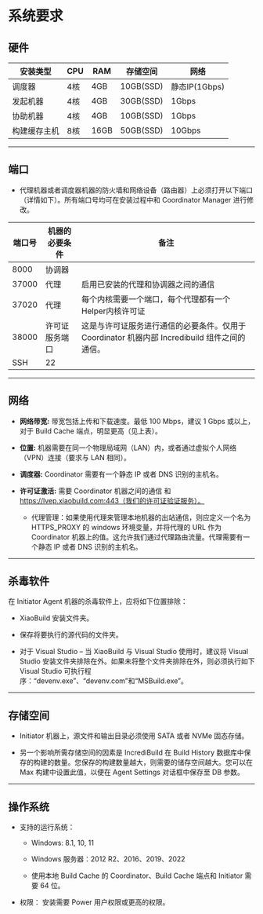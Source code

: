 # 系统要求 #

## 硬件 ##

| **安装类型**   | **CPU** | **RAM**  | **存储空间**   | **网络** |
| ------------  | --- | ---- | --------- | -------------- |
| 调度器         | 4核 | 4GB  | 10GB(SSD) | 静态IP(1Gbps)  |
| 发起机器       | 4核 | 4GB  | 30GB(SSD) | 1Gbps          |
| 协助机器       | 4核 | 4GB  | 10GB(SSD) | 1Gbps          |
| 构建缓存主机   | 8核 | 16GB | 50GB(SSD) | 10Gbps         |

---

## 端口 ##
* 代理机器或者调度器机器的防火墙和网络设备（路由器）上必须打开以下端口（详情如下）。所有端口号均可在安装过程中和 Coordinator Manager 进行修改。

| **端口号** | **机器的必要条件** | **备注** |
| ------------ | ---------- | -----------|
|  8000        | 协调器      |
|  37000       | 代理        | 启用已安装的代理和协调器之间的通信
|  37020       | 代理        | 每个内核需要一个端口，每个代理都有一个Helper内核许可证
|  38000       | 许可证服务端口 | 这是与许可证服务进行通信的必要条件。仅用于 Coordinator 机器内部 Incredibuild 组件之间的通信。
| SSH          | 22         |

---
## 网络 ##

* **网络带宽:** 带宽包括上传和下载速度。最低 100 Mbps，建议 1 Gbps 或以上，对于 Build Cache 端点，明显更高（见上表）。

* **位置:** 机器需要在同一个物理局域网（LAN）内，或者通过虚拟个人网络（VPN）连接（要求与 LAN 相同）。

* **调度器:** Coordinator 需要有一个静态 IP 或者 DNS 识别的主机名。

* **许可证激活:** 需要 Coordinator 机器之间的通信
    和 https://lvep.xiaobuild.com:443（我们的许可证验证服务）。
    * 代理管理：如果使用代理来管理本地机器的出站通信，则应定义一个名为 HTTPS_PROXY 的 windows 环境变量，并将代理的 URL 作为 Coordinator 机器上的值。这允许我们通过代理路由流量。代理需要有一个静态 IP 或者 DNS 识别的主机名。


---
## 杀毒软件 ##
在 Initiator Agent 机器的杀毒软件上，应将如下位置排除：
* XiaoBuild 安装文件夹。

* 保存将要执行的源代码的文件夹。

* 对于 Visual Studio – 当 XiaoBuild 与 Visual Studio 使用时，建议将 Visual Studio 安装文件夹排除在外。如果未将整个文件夹排除在外，则必须执行如下 Visual Studio 可执行程序：“devenv.exe”、“devenv.com”和“MSBuild.exe”。


---
## 存储空间 ##
* Initiator 机器上，源文件和输出目录必须使用 SATA 或者 NVMe 固态存储。

* 另一个影响所需存储空间的因素是 IncrediBuild 在 Build History 数据库中保存的构建的数量。您保存的构建数量越大，则需要的储存空间越大。您可以在 Max 构建中设置此值，以便在 Agent Settings 对话框中保存至 DB 参数。


---
## 操作系统 ##
* 支持的运行系统：

    * Windows: 8.1, 10, 11

    * Windows 服务器：2012 R2、2016、2019、2022

    * 使用本地 Build Cache 的 Coordinator、Build Cache 端点和 Initiator 需要 64 位。

* 权限： 安装需要 Power 用户权限或更高的权限。